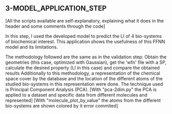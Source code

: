 ## 3-MODEL_APPLICATION_STEP
[All the scripts available are self-explanatory, explaining what it does in the header and some comments through the code]

In this step, I used the developed model to predict the LI of 4 bio-systems of biochemical interest. This application shows the usefulness of this FFNN model and its limitations.

The methodology followed are the same as in the validation step: Obtain the geometries (this case, optimized with Gaussian), get the 'wfn' file with a SP, calculate the desired property (LI in this case) and compare the obtained results
Additionally to this methodology, a representation of the chemical space cover by the database and the location of the different atoms of the studied bio-systems in this representation were done. The technique used is Principal Component Analysis (PCA).
[With "pca-2dim.py" the PCA is applied to a dataset and specific data from different molecules and represented]
[With "molecule_plot_by_value" the atoms from the different bio-systems are shown colored by it error commited]


